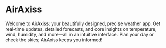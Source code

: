 # AirAxiss
Welcome to AirAxiss: your beautifully designed, precise weather app. Get real-time updates, detailed forecasts, and core insights on temperature, wind, humidity, and more—all in an intuitive interface. Plan your day or check the skies; AirAxiss keeps you informed!
